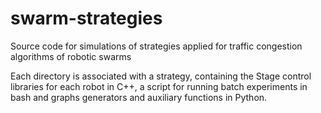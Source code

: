 # swarm-strategies
Source code for simulations of strategies applied for traffic congestion algorithms of robotic swarms

Each directory is associated with a strategy, containing the Stage control libraries for each robot in C++, a script for running batch experiments in bash and graphs generators and auxiliary functions in Python. 
